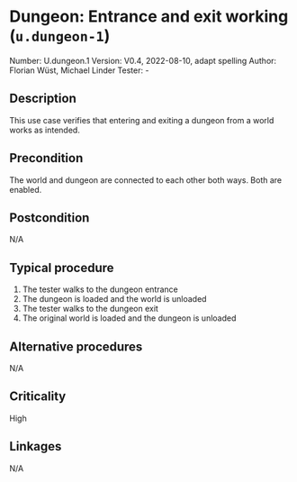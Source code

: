 # Dungeon: Entrance and exit working (`u.dungeon-1`)

Number: U.dungeon.1
Version: V0.4, 2022-08-10, adapt spelling
Author: Florian Wüst, Michael Linder
Tester: -

## Description

This use case verifies that entering and exiting a dungeon from a world works as intended.  

## Precondition

The world and dungeon are connected to each other both ways.  Both are enabled.

## Postcondition

N/A

## Typical procedure

1. The tester walks to the dungeon entrance
2. The dungeon is loaded and the world is unloaded
3. The tester walks to the dungeon exit
4. The original world is loaded and the dungeon is unloaded

## Alternative procedures

N/A

## Criticality

High

## Linkages

N/A
